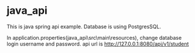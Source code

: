 # java_api

This is java spring api example.
Database is using PostgresSQL.

In application.properties(java_api\src\main\resources), change database login username and password.
api url is http://127.0.0.1:8080/api/v1/student
